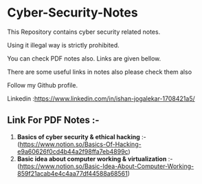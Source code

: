 # Cyber-Security-Notes
This Repository contains cyber security related notes.

Using it illegal way is strictly prohibited.

You can check PDF notes also. Links are given bellow. 

There are some useful links in notes also please check them also 

Follow my Github profile.

Linkedin :https://www.linkedin.com/in/ishan-jogalekar-1708421a5/


## Link For PDF Notes :-
1. **Basics of cyber security & ethical hacking** :- (https://www.notion.so/Basics-Of-Hacking-e9a60626f0cd4b44a2f98ffa7eb4899c)
2. **Basic idea about computer working & virtualization** :- (https://www.notion.so/Basic-Idea-About-Computer-Working-859f21acab4e4c4aa77df44588a68561)
 

